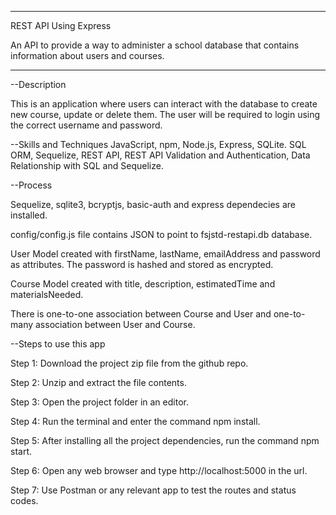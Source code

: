 _______________________________________________________________________________

REST API Using Express

An API to provide a way to administer a school database that contains information about users and
courses. 

_______________________________________________________________________________

--Description

This is an application where users can interact with the database to create new course, update or
delete them. The user will be required to login using the correct username and password.


--Skills and Techniques
JavaScript, npm, Node.js, Express, SQLite. SQL ORM, Sequelize, REST API,
REST API Validation and Authentication, Data Relationship with SQL and Sequelize. 


--Process

Sequelize, sqlite3, bcryptjs, basic-auth and express dependecies are installed.

config/config.js file contains JSON to point to fsjstd-restapi.db database.

User Model created with firstName, lastName, emailAddress and password as attributes. The 
password is hashed and stored as encrypted.

Course Model created with title, description, estimatedTime and materialsNeeded. 

There is one-to-one association between Course and User and one-to-many association between
User and Course. 


--Steps to use this app

Step 1: Download the project zip file from the github repo.

Step 2: Unzip and extract the file contents.

Step 3: Open the project folder in an editor.

Step 4: Run the terminal and enter the command npm install.

Step 5: After installing all the project dependencies, run the command npm start. 

Step 6: Open any web browser and type http://localhost:5000 in the url.

Step 7: Use Postman or any relevant app to test the routes and status codes.